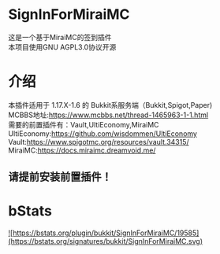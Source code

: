 # SignInForMiraiMC
这是一个基于MiraiMC的签到插件  
本项目使用GNU AGPL3.0协议开源

# 介绍
本插件适用于 1.17.X-1.6 的 Bukkit系服务端（Bukkit,Spigot,Paper)  
MCBBS地址:https://www.mcbbs.net/thread-1465963-1-1.html  
需要的前置插件有：Vault,UltiEconomy,MiraiMC  
UltiEconomy:https://github.com/wisdommen/UltiEconomy  
Vault:https://www.spigotmc.org/resources/vault.34315/  
MiraiMC:https://docs.miraimc.dreamvoid.me/  
## 请提前安装前置插件！

# bStats
<a href="https://bstats.org/plugin/bukkit/SignInForMiraiMC/19585">![https://bstats.org/plugin/bukkit/SignInForMiraiMC/19585](https://bstats.org/signatures/bukkit/SignInForMiraiMC.svg)</a>
